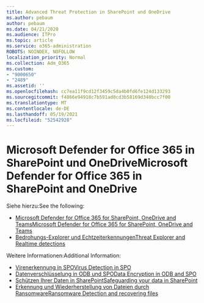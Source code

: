 ```yaml
---
title: Advanced Threat Protection in SharePoint und OneDrive
ms.author: pebaum
author: pebaum
ms.date: 04/21/2020
ms.audience: ITPro
ms.topic: article
ms.service: o365-administration
ROBOTS: NOINDEX, NOFOLLOW
localization_priority: Normal
ms.collection: Adm_O365
ms.custom:
- "9000650"
- "2489"
ms.assetid: ''
ms.openlocfilehash: cc7ea11f9cd12f3459c5da4b0fd6fe124d133293
ms.sourcegitcommit: f4866e94918c7b591ad0cd3b58169d340bcc7f00
ms.translationtype: MT
ms.contentlocale: de-DE
ms.lasthandoff: 05/19/2021
ms.locfileid: "52542928"
---
```

# <a name="microsoft-defender-for-office-365-in-sharepoint-and-onedrive"></a><span data-ttu-id="dbcef-102">Microsoft Defender for Office 365 in SharePoint und OneDrive</span><span class="sxs-lookup"><span data-stu-id="dbcef-102">Microsoft Defender for Office 365 in SharePoint and OneDrive</span></span>

<span data-ttu-id="dbcef-103">Siehe hierzu:</span><span class="sxs-lookup"><span data-stu-id="dbcef-103">See the following:</span></span>
- [<span data-ttu-id="dbcef-104">Microsoft Defender for Office 365 for SharePoint, OneDrive and Teams</span><span class="sxs-lookup"><span data-stu-id="dbcef-104">Microsoft Defender for Office 365 for SharePoint, OneDrive and Teams</span></span>](/microsoft-365/security/office-365-security/atp-for-spo-odb-and-teams)
- [<span data-ttu-id="dbcef-105">Bedrohungs-Explorer und Echtzeiterkennungen</span><span class="sxs-lookup"><span data-stu-id="dbcef-105">Threat Explorer and Realtime detections</span></span>](/microsoft-365/security/office-365-security/threat-explorer-views)


<span data-ttu-id="dbcef-106">Weitere Informationen:</span><span class="sxs-lookup"><span data-stu-id="dbcef-106">Additional Information:</span></span>

- [<span data-ttu-id="dbcef-107">Virenerkennung in SPO</span><span class="sxs-lookup"><span data-stu-id="dbcef-107">Virus Detection in SPO</span></span>](/microsoft-365/security/office-365-security/virus-detection-in-spo)</br>
- [<span data-ttu-id="dbcef-108">Datenverschlüsselung in ODB und SPO</span><span class="sxs-lookup"><span data-stu-id="dbcef-108">Data Encryption in ODB and SPO</span></span>](/microsoft-365/compliance/data-encryption-in-odb-and-spo)</br>
- [<span data-ttu-id="dbcef-109">Schützen Ihrer Daten in SharePoint</span><span class="sxs-lookup"><span data-stu-id="dbcef-109">Safeguarding your data in SharePoint</span></span>](/sharepoint/safeguarding-your-data)</br>
- [<span data-ttu-id="dbcef-110">Erkennung und Wiederherstellung von Dateien durch Ransomware</span><span class="sxs-lookup"><span data-stu-id="dbcef-110">Ransomware Detection and recovering files</span></span>](https://support.office.com/article/Ransomware-detection-and-recovering-your-files-0d90ec50-6bfd-40f4-acc7-b8c12c73637f)